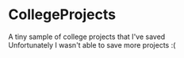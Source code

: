 # CollegeProjects
 A tiny sample of college projects that I've saved  
 Unfortunately I wasn't able to save more projects :(
